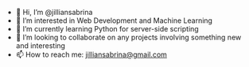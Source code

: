 - 👋 Hi, I’m @jilliansabrina
- 👀 I’m interested in Web Development and Machine Learning
- 🌱 I’m currently learning Python for server-side scripting
- 💞️ I’m looking to collaborate on any projects involving something new and interesting
- 📫 How to reach me: jilliansabrina@gmail.com
